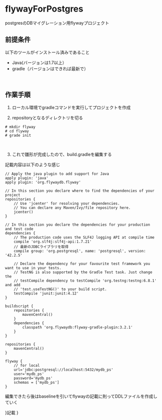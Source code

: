 # flywayForPostgres
postgresのDBマイグレーション用flywayプロジェクト

## 前提条件

以下のツールがインストール済みであること

- Java(バージョンは1.7以上）
- gradle（バージョンはできれば最新で）

<br>

## 作業手順
1. ローカル環境でgradleコマンドを実行してプロジェクトを作成

2. repositoryとなるディレクトリを切る


```shell:事前準備
# mkdir flyway
# cd flyway
# grade init
```

<br>

3. これで雛形が完成したので、build.gradleを編集する

記載内容は以下のような感じ

```gradle:設定ファイル
// Apply the java plugin to add support for Java
apply plugin: 'java'
apply plugin: 'org.flywaydb.flyway'

// In this section you declare where to find the dependencies of your project
repositories {
    // Use 'jcenter' for resolving your dependencies.
    // You can declare any Maven/Ivy/file repository here.
    jcenter()
}

// In this section you declare the dependencies for your production and test code
dependencies {
    // The production code uses the SLF4J logging API at compile time
    compile 'org.slf4j:slf4j-api:1.7.21'
    // 最新のJDBCライブラリを取得
    compile group: 'org.postgresql', name: 'postgresql', version: '42.2.5'
    
    // Declare the dependency for your favourite test framework you want to use in your tests.
    // TestNG is also supported by the Gradle Test task. Just change the
    // testCompile dependency to testCompile 'org.testng:testng:6.8.1' and add
    // 'test.useTestNG()' to your build script.
    testCompile 'junit:junit:4.12'
}

buildscript {
    repositories {
        mavenCentral()
    }
    dependencies {
        classpath 'org.flywaydb:flyway-gradle-plugin:3.2.1'
    }
}

repositories {
    mavenCentral()
}

flyway {
    // for local
    url='jdbc:postgresql://localhost:5432/mydb_ps'
    user='mydb_ps'
    password='mydb_ps'
    schemas = ['mydb_ps']
}
```

編集できたら後はbaselineを引いてflywayの記載に則ってDDLファイルを作成していく

}記載
}
